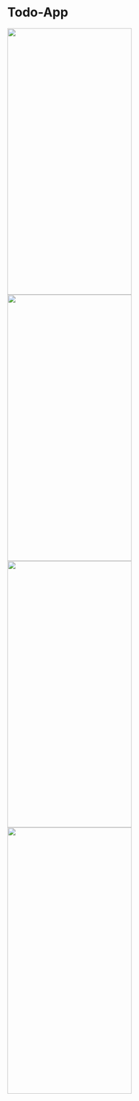 # Todo-App
<img src="https://user-images.githubusercontent.com/101335124/161458859-c87d04e4-3f2d-4b8a-ab68-e50d7d1bdaf7.png" width=280px% height=600px%>
<img src="https://user-images.githubusercontent.com/101335124/161459199-88b951c0-4238-46ed-8546-00ddb90323b8.png" width=280px% height=600px%>
<img src="https://user-images.githubusercontent.com/101335124/161459312-67923866-1298-4903-b051-9bb1a91b1b8e.png" width=280px% height=600px%>
<img src="https://user-images.githubusercontent.com/101335124/161459622-a81d5d42-08df-4563-80fb-b3f422714562.png" width=280px% height=600px%>

